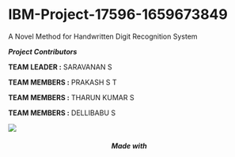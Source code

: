 
# IBM-Project-17596-1659673849
A Novel Method for Handwritten Digit Recognition System

***Project Contributors***

**TEAM LEADER  :** SARAVANAN S

**TEAM MEMBERS :** PRAKASH S T

**TEAM MEMBERS :** THARUN KUMAR S

**TEAM MEMBERS :** DELLIBABU S




![](https://svgur.com/i/nQ2.svg)

<!--⚽️ACTIVITY / 🌐WEBSITE: https://github.com/Readme-Workflows/recent-activity -->
<!--RECENT_ACTIVITY:start-->
<!--RECENT_ACTIVITY:end-->
<!--RECENT_ACTIVITY:last_update-->

<!--RECENT_ACTIVITY:last_update_end-->

<div align="center">
 <h5> Made with <picture>
  <source srcset="https://fonts.gstatic.com/s/e/notoemoji/latest/2764_fe0f/512.webp" type="image/webp">
  <img src="https://fonts.gstatic.com/s/e/notoemoji/latest/2764_fe0f/512.gif" alt="" width="12" height="12">
</picture> 
